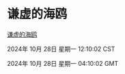# 谦虚的海鸥
[谦虚的海鸥](http://219.139.197.74:56308/qxdho/course/base/hotlink/index.php)

2024年 10月 28日 星期一 12:10:02 CST

2024年 10月 28日 星期一 04:10:02 GMT
